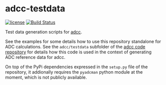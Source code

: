 # adcc-testdata
[![license](https://img.shields.io/github/license/adc-connect/adcc-testdata.svg?maxAge=2592000)](https://github.com/adc-connect/adcc-testdata/blob/master/LICENSE)
[![Build Status](https://github.com/mfherbst/asedftk/workflows/CI/badge.svg?branch=master&event=push)](https://github.com/adc-connect/adcc-testdata/actions)


Test data generation scripts for [adcc](https://adc-connect.org).

See the examples for some details how to use this repository standalone
for ADC calculations. See the `adcc/testdata` subfolder of the
[adcc code repository](https://code.adc-connect.org) for details how
this code is used in the context of generating ADC reference data for adcc.

On top of the PyPi dependencies expressed in the `setup.py` file
of the repository, it addionally requires the `pyadcman` python module
at the moment, which is not publicly available.
